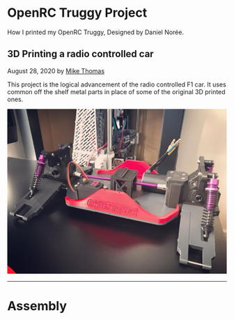 # OpenRC Truggy Project

How I printed my OpenRC Truggy, Designed by Daniel Norée.

## 3D Printing a radio controlled car

August 28, 2020 by [Mike Thomas](https://github.com/mikepthomas)

This project is the logical advancement of the radio controlled F1 car.
It uses common off the shelf metal parts in place of some of the original 3D printed ones.

![](https://github.com/mikepthomas/mikepthomas.github.io/raw/develop/src/img/openrc-truggy/truggy-hero.jpg)

---

# Assembly
